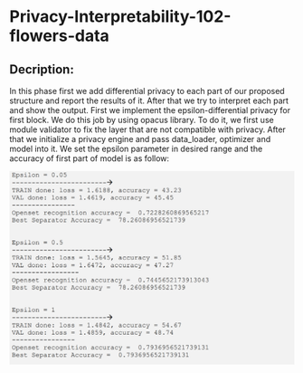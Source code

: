 # Privacy-Interpretability-102-flowers-data

## Decription:
In this phase first we add differential privacy to each part of our proposed structure and 
report the results of it. After that we try to interpret each part and show the output.
First we implement the epsilon-differential privacy for first block. We do this job by using 
opacus library. To do it, we first use module validator to fix the layer that are not compatible 
with privacy. After that we initialize a privacy engine and pass data_loader, optimizer and 
model into it. We set the epsilon parameter in desired range and the accuracy of first part of 
model is as follow:

  ![privacy](images/ph2_privacy1.jpg "privacy")





